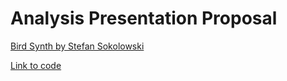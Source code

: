 # Analysis Presentation Proposal

[Bird Synth by Stefan Sokolowski](https://www.youtube.com/watch?v=NhAg6pEtf2Q)

[Link to code](https://github.com/Steftones/Birb)
 
